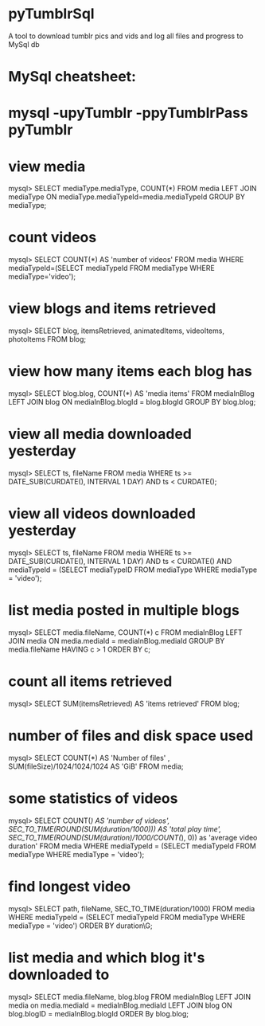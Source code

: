 # pyTumblrSql
A tool to download tumblr pics and vids and log all files and progress to MySql db


MySql cheatsheet:
==========================================
# mysql -upyTumblr -ppyTumblrPass pyTumblr

view media
==============
mysql> SELECT mediaType.mediaType, COUNT(*) 
FROM media 
LEFT JOIN mediaType ON mediaType.mediaTypeId=media.mediaTypeId 
GROUP BY mediaType;

count videos
==============
mysql> SELECT COUNT(*) AS 'number of videos' 
FROM media 
WHERE mediaTypeId=(SELECT mediaTypeId FROM mediaType WHERE mediaType='video');

view blogs and items retrieved
==============
mysql> SELECT blog, itemsRetrieved, animatedItems, videoItems, photoItems 
FROM blog;

view how many items each blog has
==============
mysql> SELECT blog.blog, COUNT(*) AS 'media items'
FROM mediaInBlog
LEFT JOIN blog ON mediaInBlog.blogId = blog.blogId 
GROUP BY blog.blog;

view all media downloaded yesterday
==============
mysql> SELECT ts, fileName 
FROM media 
WHERE ts >= DATE_SUB(CURDATE(), INTERVAL 1 DAY) AND ts < CURDATE();

view all videos downloaded yesterday
==============
mysql> SELECT ts, fileName 
FROM media 
WHERE ts >= DATE_SUB(CURDATE(), INTERVAL 1 DAY) 
AND ts < CURDATE() AND mediaTypeId = (SELECT mediaTypeID 
FROM mediaType 
WHERE mediaType = 'video');

list media posted in multiple blogs
==============
mysql> SELECT media.fileName, COUNT(*) c 
FROM mediaInBlog 
LEFT JOIN media ON media.mediaId = mediaInBlog.mediaId
GROUP BY media.fileName 
HAVING c > 1
ORDER BY c;

count all items retrieved
==============
mysql> SELECT SUM(itemsRetrieved) AS 'items retrieved' 
FROM blog;

number of files and disk space used
==========
mysql> SELECT COUNT(*) AS 'Number of files' , SUM(fileSize)/1024/1024/1024 AS 'GiB' 
FROM media;


some statistics of videos
==============
mysql> SELECT COUNT(*) AS 'number of videos', 
SEC_TO_TIME(ROUND(SUM(duration/1000))) AS 'total play time', 
SEC_TO_TIME(ROUND(SUM(duration)/1000/COUNT(*), 0)) as 'average video duration' 
FROM media 
WHERE mediaTypeId = (SELECT mediaTypeId FROM mediaType WHERE mediaType = 'video');

find longest video
==============
mysql> SELECT path, fileName, SEC_TO_TIME(duration/1000) 
FROM media 
WHERE mediaTypeId = (SELECT mediaTypeId FROM mediaType WHERE mediaType = 'video') 
ORDER BY duration\G;

list media and which blog it's downloaded to
==============
mysql> SELECT media.fileName, blog.blog
FROM mediaInBlog 
LEFT JOIN media on media.mediaId = mediaInBlog.mediaId 
LEFT JOIN blog ON blog.blogID = mediaInBlog.blogId 
ORDER By blog.blog;



   
		

		
		